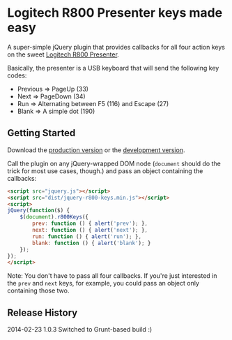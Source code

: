 # Logitech R800 Presenter keys made easy

A super-simple jQuery plugin that provides callbacks for all four action keys on the sweet [Logitech R800 Presenter](http://www.logitech.com/en-ch/support/professional-presenter-r800).

Basically, the presenter is a USB keyboard that will send the following key codes:
* Previous => PageUp (33)
* Next => PageDown (34)
* Run => Alternating between F5 (116) and Escape (27)
* Blank => A simple dot (190)

## Getting Started

Download the [production version][min] or the [development version][max].

[min]: https://raw.github.com/defaude/jquery-jquery-r800-keys/master/dist/jquery.jquery-r800-keys.min.js
[max]: https://raw.github.com/defaude/jquery-jquery-r800-keys/master/dist/jquery.jquery-r800-keys.js

Call the plugin on any jQuery-wrapped DOM node (`document` should do the trick for most use cases, though.) and pass an object containing the callbacks:

```html
<script src="jquery.js"></script>
<script src="dist/jquery-r800-keys.min.js"></script>
<script>
jQuery(function($) {
	$(document).r800Keys({
		prev: function () { alert('prev'); },
		next: function () { alert('next'); },
		run: function () { alert('run'); },
		blank: function () { alert('blank'); }
	});
});
</script>
```

Note: You don't have to pass all four callbacks. If you're just interested in the `prev` and `next` keys, for example, you could pass an object only containing those two.

## Release History
2014-02-23 1.0.3 Switched to Grunt-based build :)
